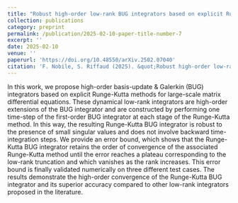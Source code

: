 ```yaml
---
title: "Robust high-order low-rank BUG integrators based on explicit Runge-Kutta methods"
collection: publications
category: preprint
permalink: /publication/2025-02-10-paper-title-number-7
excerpt: ''
date: 2025-02-10
venue: ''
paperurl: 'https://doi.org/10.48550/arXiv.2502.07040'
citation: 'F. Nobile, S. Riffaud (2025). &quot;Robust high-order low-rank BUG integrators based on explicit Runge-Kutta methods.&quot; <i>Journal of Computational Physics</i>.'
---
```

In this work, we propose high-order basis-update & Galerkin (BUG) integrators based on explicit Runge-Kutta methods for large-scale matrix differential equations. These dynamical low-rank integrators are high-order extensions of the BUG integrator and are constructed by performing one time-step of the first-order BUG integrator at each stage of the Runge-Kutta method. In this way, the resulting Runge-Kutta BUG integrator is robust to the presence of small singular values and does not involve backward time-integration steps. We provide an error bound, which shows that the Runge-Kutta BUG integrator retains the order of convergence of the associated Runge-Kutta method until the error reaches a plateau corresponding to the low-rank truncation and which vanishes as the rank increases. This error bound is finally validated numerically on three different test cases. The results demonstrate the high-order convergence of the Runge-Kutta BUG integrator and its superior accuracy compared to other low-rank integrators proposed in the literature.